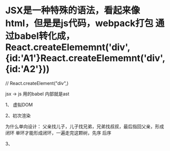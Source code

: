 

# JSX是一种特殊的语法，看起来像html，但是是js代码，webpack打包 通过babel转化成，React.createElememnt('div',{id:'A1'}React.createElememnt('div',{id:'A2'}))

// React.createElement("div",)

jsx -> js 用的babel 内部就是ast

1、 虚拟DOM

2、初次渲染

为什么单向设计： 父亲找儿子，儿子找兄弟，兄弟找叔叔，最后指回父亲，形成闭环
单环才能形成闭环，一遍走完这颗树，先序 后序


3、